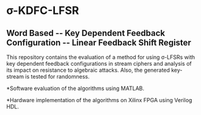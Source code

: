 # σ-KDFC-LFSR

## Word Based -- Key Dependent Feedback Configuration -- Linear Feedback Shift Register

This repository contains the evaluation of a method for using σ-LFSRs with key dependent feedback configurations in stream ciphers and analysis of its impact on resistance to algebraic attacks. Also, the generated key-stream is tested for randomness.

*Software evaluation of the algorithms using MATLAB.

*Hardware implementation of the algorithms on Xilinx FPGA using Verilog HDL.
